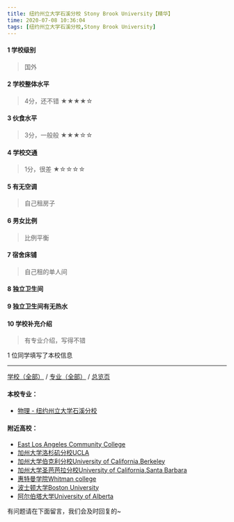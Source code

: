 ```yaml
---
title: 纽约州立大学石溪分校 Stony Brook University【精华】
time: 2020-07-08 10:36:04
tags: [纽约州立大学石溪分校,Stony Brook University]
---
```

#### 1 学校级别
> 国外


#### 2 学校整体水平
> 4分，还不错
★★★★☆


#### 3 伙食水平
>  3分，一般般
★★★☆☆


#### 4 学校交通
> 1分，很差
★☆☆☆☆


#### 5 有无空调
> 自己租房子


#### 6 男女比例
> 比例平衡


#### 7 宿舍床铺
> 自己租的单人间
 

#### 8 独立卫生间
>  


#### 9 独立卫生间有无热水
>  


#### 10 学校补充介绍
> 有专业介绍，写得不错

1 位同学填写了本校信息
***
[学校（全部）](https://univgo.github.io/2020/07/08/3efa6bcca419) / [专业（全部）](https://univgo.github.io/2020/07/08/2d4c6d3552c2) / [总览页](https://univgo.github.io/2020/07/08/445daeb4fa00)
#### 本校专业：
- [物理 - 纽约州立大学石溪分校](https://univgo.github.io/2020/07/08/ec8e51be9c77) 

#### 附近高校：
- [East Los Angeles Community College](https://univgo.github.io/2020/07/08/1aec7ad9ce26) 
- [加州大学洛杉矶分校UCLA](https://univgo.github.io/2020/07/08/2c35063885ae)
- [加州大学伯克利分校University of California,Berkeley](https://univgo.github.io/2020/07/08/691533834d4b) 
- [加州大学圣芭芭拉分校University of California,Santa Barbara](https://univgo.github.io/2020/07/08/b003add8bcdb) 
- [惠特曼学院Whitman college](https://univgo.github.io/2020/07/08/1d720faaa03c) 
- [波士顿大学Boston University](https://univgo.github.io/2020/07/08/75c3b6cef2c5)
- [阿尔伯塔大学University of Alberta](https://univgo.github.io/2020/07/08/a7200d06b3d7)


有问题请在下面留言，我们会及时回复的~
